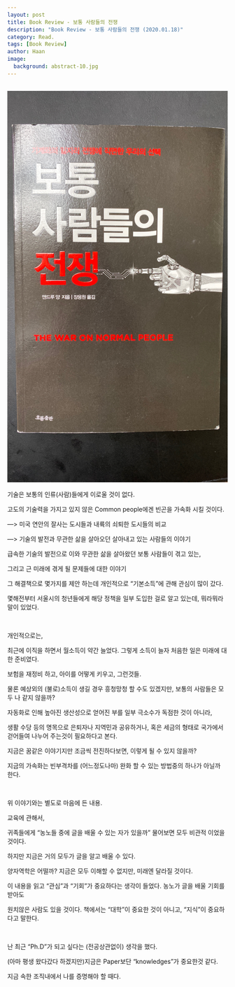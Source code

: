 ```yaml
---
layout: post
title: Book Review - 보통 사람들의 전쟁
description: "Book Review - 보통 사람들의 전쟁 (2020.01.18)" 
category: Read.
tags: [Book Review]
author: Haan
image:
  background: abstract-10.jpg
---
```

<br/>

<img src="/assets/img/BR_200118.jpg">
<br/>
<p>	기술은 보통의 인류(사람)들에게 이로울 것이 없다. </p>
<p>	고도의 기술력을 가지고 있지 않은 Common people에겐 빈곤을 가속화 시킬 것이다.</p>
<p>	—> 미국 연안의 잘사는 도시들과 내륙의 쇠퇴한 도시들의 비교</p>
<p>	—> 기술의 발전과 무관한 삶을 살아오던 살아내고 있는 사람들의 이야기</p>
<p>	급속한 기술의 발전으로 이와 무관한 삶을 살아왔던 보통 사람들이 겪고 있는,</p>
<p>	그리고 근 미래에 겪게 될 문제들에 대한 이야기 </p>
<p>	그 해결책으로 몇가지를 제안 하는데 개인적으로 “기본소득”에 관해 관심이 많이 갔다. </p>
<p>	몇해전부터 서울시의 청년들에게 해당 정책을 일부 도입한 걸로 알고 있는데, 뭐라뭐라 말이 있었다. </p>
<br/>
<p>	개인적으로는,  </p>
<p>	최근에 이직을 하면서 월소득이 약간 늘었다. 그렇게 소득이 늘자 처음한 일은 미래에 대한 준비였다.  </p>
<p>	보험을 재정비 하고, 아이를 어떻게 키우고, 그런것들. </p>
<p>	물론 예상외의 (불로)소득이 생길 경우 흥청망청 할 수도 있겠지만, 보통의 사람들은 모두 나 같지 않을까? </p>
<p>	자동화로 인해 높아진 생산성으로 얻어진 부를 일부 극소수가 독점한 것이 아니라, </p>
<p>	생활 수당 등의 명목으로 은퇴자나 지역민과 공유하거나, 혹은 세금의 형태로 국가에서 걷어들여 나누어 주는것이 필요하다고 본다. </p>
<p>	지금은 꿈같은 이야기지만 조금씩 전진하다보면, 이렇게 될 수 있지 않을까? </p>
<p>	지금의 가속화는 빈부격차를 (어느정도나마) 완화 할 수 있는 방법중의 하나가 아닐까 한다. </p>
<br/>
<p>	위 이야기와는 별도로 마음에 든 내용. </p>
<p>	교육에 관해서, </p>
<p>	귀족들에게 “농노들 중에 글을 배울 수 있는 자가 있을까” 물어보면 모두 비관적 이었을 것이다.  </p>
<p>하지만 지금은 거의 모두가 글을 알고 배울 수 있다. </p>
<p>	양자역학은 어떨까? 지금은 모두 이해할 수 없지만, 미래엔 달라질 것이다. </p>
<p>	이 내용을 읽고 “관심”과 “기회”가 중요하다는 생각이 들었다. 농노가 글을 배울 기회를 받아도  </p>
<p>	원치않은 사람도 있을 것이다. 책에서는 “대학”이 중요한 것이 아니고, “지식”이 중요하다고 말한다.  </p>
<br/>
<p>	난 최근 “Ph.D”가 되고 싶다는 (전공상관없이) 생각을 했다. </p>
<p>	(아마 평생 왔다갔다 하겠지만)지금은 Paper보단 “knowledges”가 중요한것 같다. </p>
<p>	지금 속한 조직내에서 나를 증명해야 할 때다. </p>